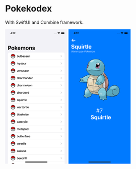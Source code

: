 # Pokekodex

With SwiftUI and Combine framework.

<div>
<img src="/images/home.png" alt="Pokemon list" width="200"/>
<img src="/images/pokemon.png" alt="Pokemon" width="200"/>
</div>
